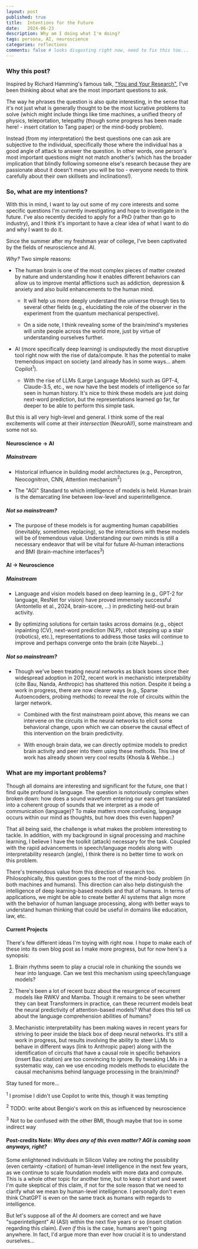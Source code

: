 ```yaml
---
layout: post
published: true
title:  Intentions for the Future
date:   2024-06-23
description: Why am I doing what I'm doing?
tags: persona, AI, neuroscience
categories: reflections
comments: false # looks disgusting right now, need to fix this too...
---
```



### Why this post?

Inspired by Richard Hamming's famous talk, ["You and Your Research"](http://www.cs.virginia.edu/~robins/YouAndYourResearch.html), I've been thinking about what are the most important questions to ask. 

The way he phrases the question is also quite interesting, in the sense that it's not just what is generally thought to be the most lucrative problems to solve (which might include things like time machines, a unified theory of physics, teleportation, telepathy (though some progress has been made here! - insert citation to Tang paper) or the mind-body problem).

Instead (from my interpretation) the best questions one can ask are subjective to the individual, specifically those where the individual has a good angle of attack to answer the question. In other words, one person's most important questions might not match another's (which has the broader implication that blindly following someone else's research because they are passionate about it doesn't mean you will be too - everyone needs to think carefully about their own skillsets and inclinations!).

### So, what are my intentions?

With this in mind, I want to lay out some of my core interests and some specific questions I'm currently investigating and hope to investigate in the future. I've also recently decided to apply for a PhD (rather than go to industry), and I think it's important to have a clear idea of what I want to do and why I want to do it.

Since the summer after my freshman year of college, I've been captivated by the fields of neuroscience and AI.

*Why?* Two simple reasons:

* The human brain is one of the most complex pieces of matter created by nature and understanding how it enables different behaviors can allow us to improve mental afflictions such as addiction, depression & anxiety and also build enhancements to the human mind.

  * It will help us more deeply understand the universe through ties to several other fields (e.g., elucidating the role of the observer in the experiment from the quantum mechanical perspective).

  * On a side note, I think revealing some of the brain/mind's mysteries will unite people across the world more, just by virtue of understanding ourselves further.

* AI (more specifically deep learning) is undisputedly the most disruptive tool right now with the rise of data/compute. It has the potential to make tremendous impact on society (and already has in some ways... ahem Copilot$^1$).

  * With the rise of LLMs (Large Language Models) such as GPT-4, Claude-3.5, etc., we now have the best models of intelligence so far seen in human history. It's nice to think these models are just doing next-word prediction, but the representations learned go far, far deeper to be able to perform this simple task.

But this is all very high-level and general. I think some of the real excitements will come at their *intersection* (NeuroAI!), some mainstream and some not so.

#### Neuroscience $\rightarrow$ AI

##### *Mainstream*

* Historical influence in building model architectures (e.g., Perceptron, Neocognitron, CNN, Attention mechanism$^2$)

* The "AGI" Standard to which intelligence of models is held. Human brain is the demarcating line between low-level and superintelligence.

##### *Not so mainstream?*

* The purpose of these models is for augmenting human capabilities (inevitably, sometimes replacing), so the interactions with these models will be of tremendous value. Understanding our own minds is still a necessary endeavor that will be vital for future AI-human interactions and BMI (brain-machine interfaces$^3$)

#### AI $\rightarrow$ Neuroscience

##### *Mainstream*

* Language and vision models based on deep learning (e.g., GPT-2 for language, ResNet for vision) have proved immensely successful (Antontello et al., 2024, brain-score, ...) in predicting held-out brain activity.

* By optimizing solutions for certain tasks across domains (e.g., object inpainting (CV), next-word prediction (NLP), robot stepping up a stair (robotics), etc.), representations to address those tasks will continue to improve and perhaps converge onto the brain (cite Nayebi...)

##### *Not so mainstream?*

* Though we've been treating neural networks as black boxes since their widespread adoption in 2012, recent work in mechanistic interpretability (cite Bau, Nanda, Anthropic) has shattered this notion. Despite it being a work in progress, there are now clearer ways (e.g., Sparse Autoencoders, probing methods) to reveal the role of circuits within the larger network.

  * Combined with the first mainstream point above, this means we can intervene on the circuits in the neural networks to elicit some behavioral change, upon which we can observe the causal effect of this intervention on the brain predictivity.

  * With enough brain data, we can directly optimize models to predict brain activity and peer into them using these methods. This line of work has already shown very cool results (Khosla & Wehbe...)

### What are my important problems?

Though all domains are interesting and significant for the future, one that I find quite profound is language. The question is notoriously complex when broken down: how does a sound waveform entering our ears get translated into a coherent group of sounds that we interpret as a mode of communication (language)? To make matters more confusing, language occurs within our mind as thoughts, but how does this even happen?

That all being said, the challenge is what makes the problem interesting to tackle. In addition, with my background in signal processing and machine learning, I believe I have the toolkit (attack) necessary for the task. Coupled with the rapid advancements in speech/language models along with interpretability research (angle), I think there is no better time to work on this problem.

There's tremendous value from this direction of research too. Philosophically, this question goes to the root of the mind-body problem (in both machines and humans). This direction can also help distinguish the intelligence of deep learning-based models and that of humans. In terms of applications, we might be able to create better AI systems that align more with the behavior of human language processing, along with better ways to understand human thinking that could be useful in domains like education, law, etc.

#### Current Projects

There's few different ideas I'm toying with right now. I hope to make each of these into its own blog post as I make more progress, but for now here's a synopsis:

1. Brain rhythms seem to play a crucial role in chunking the sounds we hear into language. Can we test this mechanism using speech/language models?

2. There's been a lot of recent buzz about the resurgence of recurrent models like RWKV and Mamba. Though it remains to be seen whether they can beat Transformers in practice, can these recurrent models beat the neural predictivity of attention-based models? What does this tell us about the language comprehension abilities of humans?

3. Mechanistic interpretability has been making waves in recent years for striving to peer inside the black box of deep neural networks. It's still a work in progress, but results involving the ability to steer LLMs to behave in different ways (link to Anthropic paper) along with the identification of circuits that have a causal role in specific behaviors (insert Bau citation) are too convincing to ignore. By tweaking LMs in a systematic way, can we use encoding models methods to elucidate the causal mechanisms behind language processing in the brain/mind?

Stay tuned for more...

$^1$ I promise I didn't use Copilot to write this, though it was tempting

$^2$ TODO: write about Bengio's work on this as influenced by neuroscience

$^3$ Not to be confused with the other BMI, though maybe that too in some indirect way


#### Post-credits Note: *Why does any of this even matter? AGI is coming soon anyways, right?*

Some enlightened individuals in Silicon Valley are noting the possibility (even certainty -citation) of human-level intelligence in the next few years, as we continue to scale foundation models with more data and compute. This is a whole other topic for another time, but to keep it short and sweet I'm quite skeptical of this claim, if not for the sole reason that we need to clarify what we mean by human-level intelligence. I personally don't even think ChatGPT is even on the same track as humans with regards to intelligence.

But let's suppose all of the AI doomers are correct and we have "superintelligent" AI (ASI) within the next five years or so (insert citation regarding this claim). *Even if* this is the case, humans aren't going anywhere. In fact, I'd argue more than ever how crucial it is to understand ourselves...  